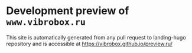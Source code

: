 # Development preview of `www.vibrobox.ru`
This site is automatically generated from any pull request to landing-hugo repository and is accessible at https://vibrobox.github.io/preview.ru/
